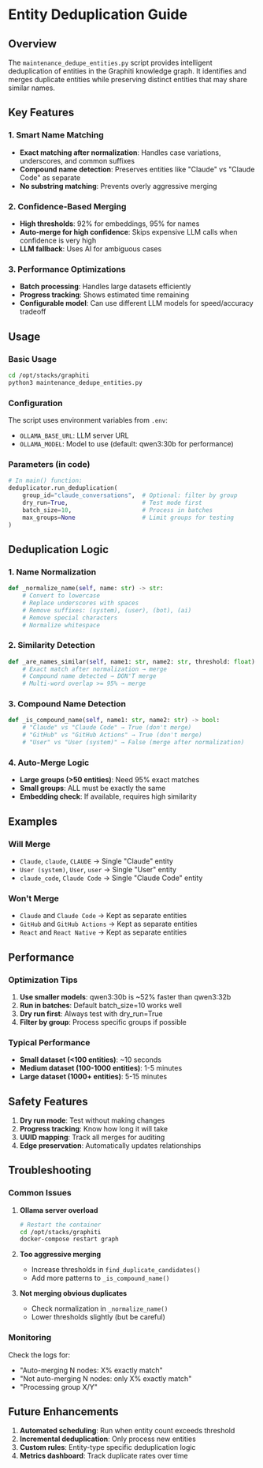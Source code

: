 # Entity Deduplication Guide

## Overview

The `maintenance_dedupe_entities.py` script provides intelligent deduplication of entities in the Graphiti knowledge graph. It identifies and merges duplicate entities while preserving distinct entities that may share similar names.

## Key Features

### 1. Smart Name Matching
- **Exact matching after normalization**: Handles case variations, underscores, and common suffixes
- **Compound name detection**: Preserves entities like "Claude" vs "Claude Code" as separate
- **No substring matching**: Prevents overly aggressive merging

### 2. Confidence-Based Merging
- **High thresholds**: 92% for embeddings, 95% for names
- **Auto-merge for high confidence**: Skips expensive LLM calls when confidence is very high
- **LLM fallback**: Uses AI for ambiguous cases

### 3. Performance Optimizations
- **Batch processing**: Handles large datasets efficiently
- **Progress tracking**: Shows estimated time remaining
- **Configurable model**: Can use different LLM models for speed/accuracy tradeoff

## Usage

### Basic Usage

```bash
cd /opt/stacks/graphiti
python3 maintenance_dedupe_entities.py
```

### Configuration

The script uses environment variables from `.env`:
- `OLLAMA_BASE_URL`: LLM server URL
- `OLLAMA_MODEL`: Model to use (default: qwen3:30b for performance)

### Parameters (in code)

```python
# In main() function:
deduplicator.run_deduplication(
    group_id="claude_conversations",  # Optional: filter by group
    dry_run=True,                     # Test mode first
    batch_size=10,                    # Process in batches
    max_groups=None                   # Limit groups for testing
)
```

## Deduplication Logic

### 1. Name Normalization
```python
def _normalize_name(self, name: str) -> str:
    # Convert to lowercase
    # Replace underscores with spaces
    # Remove suffixes: (system), (user), (bot), (ai)
    # Remove special characters
    # Normalize whitespace
```

### 2. Similarity Detection
```python
def _are_names_similar(self, name1: str, name2: str, threshold: float) -> bool:
    # Exact match after normalization → merge
    # Compound name detected → DON'T merge
    # Multi-word overlap >= 95% → merge
```

### 3. Compound Name Detection
```python
def _is_compound_name(self, name1: str, name2: str) -> bool:
    # "Claude" vs "Claude Code" → True (don't merge)
    # "GitHub" vs "GitHub Actions" → True (don't merge)
    # "User" vs "User (system)" → False (merge after normalization)
```

### 4. Auto-Merge Logic
- **Large groups (>50 entities)**: Need 95% exact matches
- **Small groups**: ALL must be exactly the same
- **Embedding check**: If available, requires high similarity

## Examples

### Will Merge
- `Claude`, `claude`, `CLAUDE` → Single "Claude" entity
- `User (system)`, `User`, `user` → Single "User" entity
- `claude_code`, `Claude Code` → Single "Claude Code" entity

### Won't Merge
- `Claude` and `Claude Code` → Kept as separate entities
- `GitHub` and `GitHub Actions` → Kept as separate entities
- `React` and `React Native` → Kept as separate entities

## Performance

### Optimization Tips
1. **Use smaller models**: qwen3:30b is ~52% faster than qwen3:32b
2. **Run in batches**: Default batch_size=10 works well
3. **Dry run first**: Always test with dry_run=True
4. **Filter by group**: Process specific groups if possible

### Typical Performance
- **Small dataset (<100 entities)**: ~10 seconds
- **Medium dataset (100-1000 entities)**: 1-5 minutes
- **Large dataset (1000+ entities)**: 5-15 minutes

## Safety Features

1. **Dry run mode**: Test without making changes
2. **Progress tracking**: Know how long it will take
3. **UUID mapping**: Track all merges for auditing
4. **Edge preservation**: Automatically updates relationships

## Troubleshooting

### Common Issues

1. **Ollama server overload**
   ```bash
   # Restart the container
   cd /opt/stacks/graphiti
   docker-compose restart graph
   ```

2. **Too aggressive merging**
   - Increase thresholds in `find_duplicate_candidates()`
   - Add more patterns to `_is_compound_name()`

3. **Not merging obvious duplicates**
   - Check normalization in `_normalize_name()`
   - Lower thresholds slightly (but be careful)

### Monitoring

Check the logs for:
- "Auto-merging N nodes: X% exactly match"
- "Not auto-merging N nodes: only X% exactly match"
- "Processing group X/Y"

## Future Enhancements

1. **Automated scheduling**: Run when entity count exceeds threshold
2. **Incremental deduplication**: Only process new entities
3. **Custom rules**: Entity-type specific deduplication logic
4. **Metrics dashboard**: Track duplicate rates over time